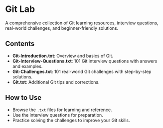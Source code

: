 # Git Lab

A comprehensive collection of Git learning resources, interview questions, real-world challenges, and beginner-friendly solutions.

## Contents

- **Git-Introduction.txt**: Overview and basics of Git.
- **Git-Interview-Questions.txt**: 101 Git interview questions with answers and examples.
- **Git-Challenges.txt**: 101 real-world Git challenges with step-by-step solutions.
- **Git.txt**: Additional Git tips and corrections.

## How to Use

- Browse the `.txt` files for learning and reference.
- Use the interview questions for preparation.
- Practice solving the challenges to improve your Git skills.
